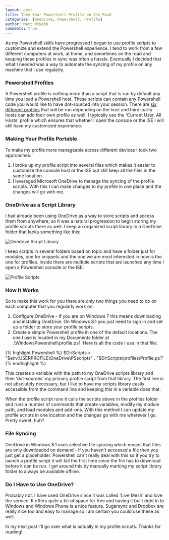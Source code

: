 ```yaml
---
layout: post
title: Take Your Powershell Profile on the Road
categories: [Onedrive, Powershell, Profile]
author: Matt McNabb
comments: true
---
```


[ScriptingGuy]: http://blogs.technet.com/b/heyscriptingguy/archive/2013/01/04/understanding-and-using-powershell-profiles.aspx
[Onedrive]: /assets/media/Onedrive.png "Onedrive Script Library"
[Profiles]: /assets/media/Profiles.png "Profile Scripts"

As my Powershell skills have progressed I began to use profile scripts to customize and extend the Powershell experience. I tend to work from a few different computers at work, at home, and sometimes on the road and keeping these profiles in sync was often a hassle. Eventually I decided that what I needed was a way to automate the syncing of my profile on any machine that I use regularly.

### Powershell Profiles
A Powershell profile is nothing more than a script that is run by default any time you load a Powershell host. These scripts can contain any Powershell code you would like to have dot-sourced into your session. There are [six different profiles][ScriptingGuy] that will be run depending on the host and third-party hosts can add their own profile as well. I typically use the 'Current User, All Hosts' profile which ensures that whether I open the console or the ISE I will still have my customized experience.

### Making Your Profile Portable
To make my profile more manageable across different devices I took two approaches:

1. I broke up my profile script into several files which makes it easier to customize the console host or the ISE but still keep all the files in the same location.
2. I leveraged Microsoft OneDrive to manage the syncing of the profile scripts. With this I can make changes to my profile in one place and the changes will go with me.

### OneDrive as a Script Library
I had already been using OneDrive as a way to store scripts and access them from anywhere, so it was a natural progression to begin storing my profile scripts there as well. I keep an organized script library in a OneDrive folder that looks something like this:

![][Onedrive]

I keep scripts in several folders based on topic and have a folder just for modules, one for snippets and the one we are most interested in now is the one for profiles. Inside there are multiple scripts that are launched any time I open a Powershell console or the ISE:

![][Profiles]

### How It Works
So to make this work for you there are only two things you need to do on each computer that you regularly work on:

1. Configure OneDrive - If you are on Windows 7 this means downloading and installing OneDrive. On Windows 8.1 you just need to sign in and set up a folder to store your profile scripts.
2. Create a simple Powershell profile in one of the default locations. The one I use is located in my Documents folder at .\WindowsPowershell\profile.ps1. Here is all the code I use in that file:

{% highlight Powershell %}
$DirScripts = "$env:USERPROFILE\OneDrive\PSscripts"
. "$DirScripts\profiles\Profile.ps1"
{% endhighlight %}

This creates a variable with the path to my OneDrive scripts library and then 'dot-sources' my primary profile script from that library. The first line is not absolutely necessary, but I like to have my scripts library easily accessible from the command line and keeping this in a variable does that.

When the profile script runs it calls the scripts above in the profiles folder and runs a number of commands that create variables, modify my module path, and load modules and add-ons. With this method I can update my profile scripts in one location and the changes go with me wherever I go. Pretty sweet, huh?

### File Syncing
OneDrive in Windows 8.1 uses selective file syncing which means that files are only downloaded on demand - if you haven't accessed a file then you just get a placeholder. Powershell can't really deal with this so if you try to launch a profile script it will fail the first time since the file has to download before it can be run. I get around this by manually marking my script library folder to always be available offline.

### Do I Have to Use OneDrive?
Probably not. I have used OneDrive since it was called 'Live Mesh' and love the service. It offers quite a bit of space for free and having it built right in to Windows and Windows Phone is a nice feature. Sugarsync and Dropbox are really nice too and easy to manage so I am certain you could use these as well.

In my next post I'll go over what is actually in my profile scripts. Thanks for reading!